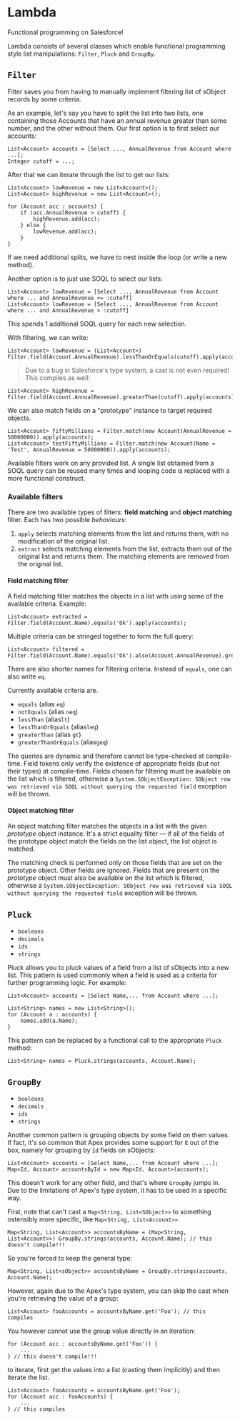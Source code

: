 # Lambda

Functional programming on Salesforce!

Lambda consists of several classes which enable functional programming style list manipulations: `Filter`, `Pluck` and `GroupBy`.

## `Filter`

Filter saves you from having to manually implement filtering list of sObject records by some criteria.

As an example, let's say you have to split the list into two lists, one containing those Accounts that have an annual revenue greater than some number, and the other without them. Our first option is to first select our accounts:

    List<Account> accounts = [Select ..., AnnualRevenue from Account where ...];
    Integer cutoff = ...;

After that we can iterate through the list to get our lists:

    List<Account> lowRevenue = new List<Account>();
    List<Account> highRevenue = new List<Account>();

    for (Account acc : accounts) {
        if (acc.AnnualRevenue > cutoff) {
            highRevenue.add(acc);
        } else {
            lowRevenue.add(acc);
        }
    }

If we need additional splits, we have to nest inside the loop (or write a new method).

Another option is to just use SOQL to select our lists:

    List<Account> lowRevenue = [Select ..., AnnualRevenue from Account where ... and AnnualRevenue <= :cutoff]
    List<Account> lowRevenue = [Select ..., AnnualRevenue from Account where ... and AnnualRevenue > :cutoff]

This spends 1 additional SOQL query for each new selection.

With filtering, we can write:

    List<Account> lowRevenue = (List<Account>) Filter.field(Account.AnnualRevenue).lessThanOrEquals(cutoff).apply(accounts);

> Due to a bug in Salesforce's type system, a cast is not even required! This compiles as well:

    List<Account> highRevenue = Filter.field(Account.AnnualRevenue).greaterThan(cutoff).apply(accounts);

We can also match fields on a "prototype" instance to target required objects.

    List<Account> fiftyMillions = Filter.match(new Account(AnnualRevenue = 50000000)).apply(accounts);
    List<Account> testFiftyMillions = Filter.match(new Account(Name = 'Test', AnnualRevenue = 50000000)).apply(accounts);


Available filters work on any provided list. A single list obtained from a SOQL query can be reused many times and looping code is replaced with a more functional construct. 

### Available filters

There are two available types of filters: **field matching** and **object matching** filter. Each has two possible *behaviours*:

1. `apply` selects matching elements from the list and returns them, with no modification of the original list.
2. `extract` selects matching elements from the list, extracts them out of the original list and returns them. The matching elements are removed from the original list.

#### Field matching filter

A field matching filter matches the objects in a list with using some of the available criteria. Example:

    List<Account> extracted = Filter.field(Account.Name).equals('Ok').apply(accounts);

Multiple criteria can be stringed together to form the full query:

    List<Account> filtered = Filter.field(Account.Name).equals('Ok').also(Account.AnnualRevenue).greaterThan(100000).apply(accounts);

There are also shorter names for filtering criteria. Instead of `equals`, one can also write `eq`.

Currently available criteria are.

* `equals` (alias `eq`)
* `notEquals` (alias `neq`)
* `lessThan` (alias`lt`)
* `lessThanOrEquals` (alias`leq`)
* `greaterThan` (alias `gt`)
* `greaterThanOrEquals` (alias`geq`)


The queries are dynamic and therefore cannot be type-checked at compile-time. Field tokens only verify the existence of appropriate fields (but not their types) at compile-time. Fields chosen for filtering must be available on the list which is filtered, otherwise a `System.SObjectException: SObject row was retrieved via SOQL without querying the requested field` exception will be thrown.

#### Object matching filter

An object matching filter matches the objects in a list with the given *prototype* object instance. It's a strict equality filter — if all of the fields of the prototype object match the fields on the list object, the list object is matched.

The matching check is performed only on those fields that are set on the prototype object. Other fields are ignored. Fields that are present on the *prototype* object must also be available on the list which is filtered, otherwise a `System.SObjectException: SObject row was retrieved via SOQL without querying the requested field` exception will be thrown.

## `Pluck`

* `booleans`
* `decimals`
* `ids`
* `strings`

Pluck allows you to pluck values of a field from a list of sObjects into a new list. This pattern is used commonly when a field is used as a criteria for further programming logic. For example:

    List<Account> accounts = [Select Name,... from Account where ...];
    
    List<String> names = new List<String>();
    for (Account a : accounts) {
        names.add(a.Name);
    }

This pattern can be replaced by a functional call to the appropriate `Pluck` method:

    List<String> names = Pluck.strings(accounts, Account.Name);

## `GroupBy`

* `booleans`
* `decimals`
* `ids`
* `strings`

Another common pattern is grouping objects by some field on them values. If fact, it's so common that Apex provides some support for it out of the box, namely for grouping by `Id` fields on sObjects:

    List<Account> accounts = [Select Name,... from Account where ...];
    Map<Id, Account> accountsById = new Map<Id, Account>(accounts);

This doesn't work for any other field, and that's where `GroupBy` jumps in. Due to the limitations of Apex's type system, it has to be used in a specific way.

First, note that can't cast a `Map<String, List<SObject>>` to something ostensibly more specific, like `Map<String, List<Account>>`.

    Map<String, List<Account>> accountsByName = (Map<String, List<Account>>) GroupBy.strings(accounts, Account.Name); // this doesn't compile!!!

So you're forced to keep the general type:

    Map<String, List<sObject>> accountsByName = GroupBy.strings(accounts, Account.Name);

However, again due to the Apex's type system, you can skip the cast when you're retrieving the value of a group:

    List<Account> fooAccounts = accountsByName.get('Foo'); // this compiles

You however cannot use the group value directly in an iteration:

    for (Account acc : accountsByName.get('Foo')) {
        ...
    } // this doesn't compile!!!

to iterate, first get the values into a list (casting them implicitly) and then iterate the list.

    List<Account> fooAccounts = accountsByName.get('Foo');
    for (Account acc : fooAccounts) {
        ...
    } // this compiles